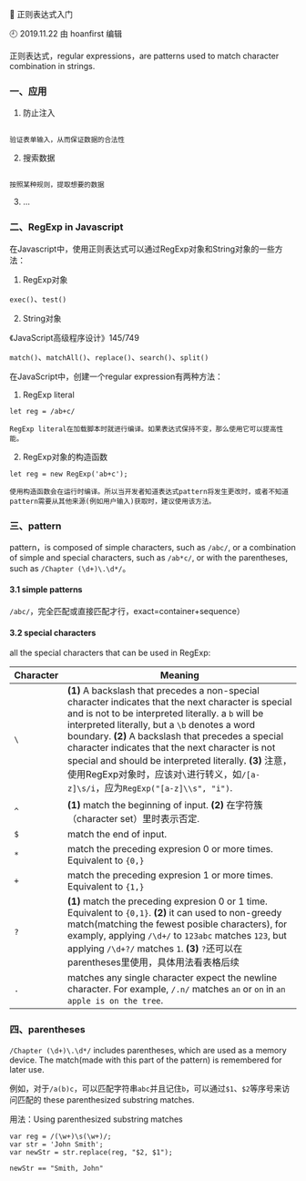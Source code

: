 🐾 正则表达式入门

🕘 2019.11.22 由 hoanfirst 编辑

正则表达式，regular expressions，are patterns used to match character combination in strings.


### 一、应用

1. 防止注入

```

验证表单输入，从而保证数据的合法性

```

2. 搜索数据

```

按照某种规则，提取想要的数据

```

3. ...



### 二、RegExp in Javascript

在Javascript中，使用正则表达式可以通过RegExp对象和String对象的一些方法：

1. RegExp对象

`exec()`、`test()`

2. String对象

《JavaScript高级程序设计》145/749

`match()`、`matchAll()`、`replace()`、`search()`、`split()`


在JavaScript中，创建一个regular expression有两种方法：

1. RegExp literal

```
let reg = /ab+c/

RegExp literal在加载脚本时就进行编译。如果表达式保持不变，那么使用它可以提高性能。
```

2. RegExp对象的构造函数

```
let reg = new RegExp('ab+c');

使用构造函数会在运行时编译。所以当开发者知道表达式pattern将发生更改时，或者不知道pattern需要从其他来源(例如用户输入)获取时，建议使用该方法。
```



### 三、pattern

pattern，is composed of simple characters, such as `/abc/`, or a combination of simple and special characters, such as `/ab*c/`, or with the parentheses, such as `/Chapter (\d+)\.\d*/`。


#### 3.1 simple patterns

`/abc/`，完全匹配或直接匹配才行，exact=container+sequence）


#### 3.2 special characters


all the special characters that can be used in RegExp:

Character|Meaning|
-|-|
`\`|**(1)** A backslash that precedes a non-special character indicates that the next character is special and is not to be interpreted literally. a `b` will be interpreted literally, but a `\b` denotes a word boundary. **(2)** A backslash that precedes a special character indicates that the next character is not special and should be interpreted literally. **(3)** 注意，使用RegExp对象时，应该对`\`进行转义，如`/[a-z]\s/i`，应为`RegExp("[a-z]\\s", "i")`.|
`^`|**(1)** match the beginning of input. **(2)** 在字符簇（character set）里时表示否定.|
`$`|match the end of input.|
`*`|match the preceding expresion 0 or more times. Equivalent to `{0,}`|
`+`|match the preceding expresion 1 or more times. Equivalent to `{1,}`|
`?`|**(1)** match the preceding expresion 0 or 1 time. Equivalent to `{0,1}`. **(2)** it can used to non-greedy match(matching the fewest posible characters), for examply, applying `/\d+/` to `123abc` matches `123`, but applying `/\d+?/` matches `1`. **(3)** `?`还可以在parentheses里使用，具体用法看表格后续|
`.`|matches any single character expect the newline character. For example, `/.n/` matches `an` or `on` in `an apple is on the tree`.|


### 四、parentheses

`/Chapter (\d+)\.\d*/` includes parentheses, which are used as a memory device. The match(made with this part of the pattern) is remembered for later use.

例如，对于`/a(b)c`，可以匹配字符串`abc`并且记住`b`，可以通过`$1`、`$2`等序号来访问匹配的 these parenthesized substring matches.

用法：Using parenthesized substring matches

```
var reg = /(\w+)\s(\w+)/;
var str = 'John Smith';
var newStr = str.replace(reg, "$2, $1");

newStr == "Smith, John"
```
